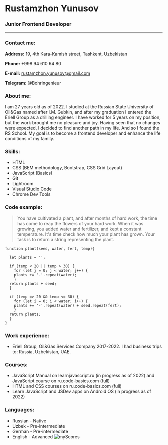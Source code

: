 # Rustamzhon Yunusov

### Junior Frontend Developer
---
### Contact me:


**Address:** 19, 4th Kara-Kamish street, Tashkent, Uzbekistan


**Phone:** +998 94 610 64 80


**E-mail:** rustamzhon.yunusov@gmail.com


**Telegram:** @Bohringenieur


### About me:


I am 27 years old as of 2022. I studied at the Russian State University of Oil&Gas named after I.M. Gubkin, and after my graduation I entered the Eriell Group as a drilling engineer. I have worked for 5 years on my position, but the work brought me no pleasure and joy. Having seen that no changes were expected, I decided to find another path in my life. And so I found the RS School.
My goal is to become a frontend developer and enhance the life conditions of my family.


### Skills:


* HTML
* CSS (BEM methodology, Bootstrap, CSS Grid Layout)
* JavaScript (Basics)
* Git
* Lightroom
* Visual Studio Code
* Chrome Dev Tools


### Code example:


> You have cultivated a plant, and after months of hard work, the time has come to reap the flowers of your hard work. When it was growing, you added water and fertilizer, and kept a constant temperature. It's time check how much your plant has grown.
> Your task is to return a string representing the plant.


```
function plant(seed, water, fert, temp){

  let plants = '';
  
  if (temp < 20 || temp > 30) {
    for (let j = 0; j < water; j++) {
    plants += '-'.repeat(water);
    }
  return plants + seed;
  }
  
  if (temp => 20 && temp <= 30) {
    for (let i = 0; i < water; i++) {
    plants += '-'.repeat(water) + seed.repeat(fert);
    }
  return plants;
  }
}
```

### Work experience:


* Eriell Group, Oil&Gas Services Company 2017-2022. I had business trips to: Russia, Uzbekistan, UAE.


### Courses:


* JavaScript Manual on learnjavascript.ru (in progress as of 2022) and JavaScript course on ru.code-basics.com (full)
* HTML and CSS courses on ru.code-basics.com (full)
* Learn JavaScript and JSDev apps on Android OS (in progress as of 2022)


### Languages:


* Russian - Native
* Uzbek - Pre-intermediate
* German - Pre-intermediate
* English - Advanced
![myScores](D:\Studying\Scores.jpg)